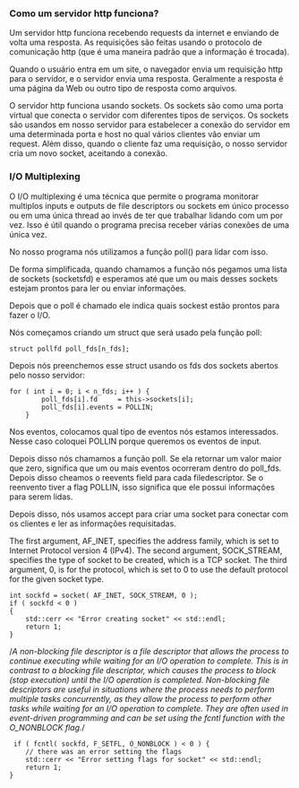 ### Como um servidor http funciona?

Um servidor http funciona recebendo requests da internet e enviando de volta uma resposta. As requisições são feitas usando o protocolo de comunicação http (que é uma maneira padrão que a informação é trocada). 

Quando o usuário entra em um site, o navegador envia um requisição http para o servidor, e o servidor envia uma resposta. Geralmente a resposta é uma página da Web ou outro tipo de resposta como arquivos.

O servidor http funciona usando sockets. Os sockets são como uma porta virtual que conecta o servidor com diferentes tipos de serviços. Os sockets são usandos em nosso servidor para estabelecer a conexão do servidor em uma determinada porta e host no qual vários clientes vão enviar um request. Além disso, quando o cliente faz uma requisição, o nosso servidor cria um novo socket, aceitando a conexão. 

### I/O Multiplexing

O I/O multiplexing é uma técnica que permite o programa monitorar multiplos inputs e outputs de file descriptors ou sockets em único processo ou em uma única thread ao invés de ter que trabalhar lidando com um por vez. Isso é útil quando o programa precisa receber várias conexões de uma única vez. 

No nosso programa nós utilizamos a função poll() para lidar com isso.

De forma simplificada, quando chamamos a função  nós pegamos uma lista de sockets (socketsfd) e esperamos até que um ou mais desses sockets estejam prontos para ler ou enviar informações. 

Depois que o poll é chamado ele indica quais sockest estão prontos para fazer o I/O. 

Nós começamos criando um struct que será usado pela função poll:

```
struct pollfd poll_fds[n_fds];
```

Depois nós preenchemos esse struct usando os fds dos sockets abertos pelo nosso servidor:

```
for ( int i = 0; i < n_fds; i++ ) {
        poll_fds[i].fd     = this->sockets[i];
        poll_fds[i].events = POLLIN;
    }
```

Nos eventos, colocamos qual tipo de eventos nós estamos interessados. Nesse caso coloquei POLLIN porque queremos os eventos de input. 

Depois disso nós chamamos a função poll. Se ela retornar um valor maior que zero, significa que um ou mais eventos ocorreram dentro do poll_fds. Depois disso cheamos o reevents field para cada filedescriptor. Se o reenvento tiver a flag POLLIN, isso significa que ele possui informações para serem lidas.

Depois disso, nós usamos accept para criar uma socket para conectar com os clientes e ler as informações requisitadas. 






The first argument, AF_INET, specifies the address family, which is set to Internet Protocol version 4 (IPv4). The second argument, SOCK_STREAM, specifies the type of socket to be created, which is a TCP socket. The third argument, 0, is for the protocol, which is set to 0 to use the default protocol for the given socket type.
```
int sockfd = socket( AF_INET, SOCK_STREAM, 0 );
if ( sockfd < 0 ) 
{
    std::cerr << "Error creating socket" << std::endl;
    return 1;
}
```

/*A non-blocking file descriptor is a file descriptor that allows the
process to continue executing while waiting for an I/O operation to
complete. This is in contrast to a blocking file descriptor, which
causes the process to block (stop execution) until the I/O operation is
completed. Non-blocking file descriptors are useful in situations where
the process needs to perform multiple tasks concurrently, as they allow
the process to perform other tasks while waiting for an I/O operation to
complete. They are often used in event-driven programming and can be set
using the fcntl function with the O_NONBLOCK flag.*/

```
 if ( fcntl( sockfd, F_SETFL, O_NONBLOCK ) < 0 ) {
    // there was an error setting the flags
    std::cerr << "Error setting flags for socket" << std::endl;
    return 1;
}
```